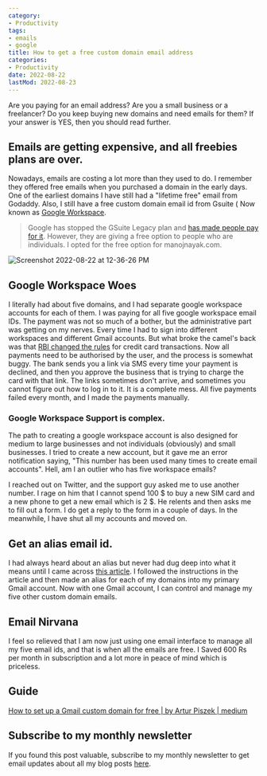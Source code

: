 ```yaml
---
category:
- Productivity
tags:
- emails
- google
title: How to get a free custom domain email address
categories:
- Productivity
date: 2022-08-22
lastMod: 2022-08-23
---
```

Are you paying for an email address? Are you a small business or a freelancer? Do you keep buying new domains and need emails for them? If your answer is YES, then you should read further.

## Emails are getting expensive, and all freebies plans are over.

Nowadays, emails are costing a lot more than they used to do. I remember they offered free emails when you purchased a domain in the early days. One of the earliest domains I have still had a "lifetime free" email from Godaddy. Also, I still have a free custom domain email id from Gsuite ( Now known as [Google Workspace](https://workspace.google.com/).

> Google has stopped the GSuite Legacy plan and [has made people pay for it](https://support.google.com/a/answer/60217?product_name=UnuFlow&visit_id=637967487199948467-450874955&rd=1&src=supportwidget0). However, they are giving a free option to people who are individuals. I opted for the free option for manojnayak.com.

![Screenshot 2022-08-22 at 12-36-26 PM](https://mataroa.blog/images/16f50369.png)

## Google Workspace Woes

I literally had about five domains, and I had separate google workspace accounts for each of them. I was paying for all five google workspace email IDs. The payment was not so much of a bother, but the administrative part was getting on my nerves. Every time I had to sign into different workspaces and different Gmail accounts. But what broke the camel's back was that [RBI changed the rules](https://economictimes.indiatimes.com/tech/technology/many-recurring-payments-across-otts-cloud-storage-fail-as-platforms-ignore-rbi-rules/articleshow/89547513.cms) for credit card transactions. Now all payments need to be authorised by the user, and the process is somewhat buggy. The bank sends you a link via SMS every time your payment is declined, and then you approve the business that is trying to charge the card with that link. The links sometimes don't arrive, and sometimes you cannot figure out how to log in to it. It is a complete mess. All five payments failed every month, and I made the payments manually.

### Google Workspace Support is complex.

The path to creating a google workspace account is also designed for medium to large businesses and not individuals (obviously) and small businesses. I tried to create a new account, but it gave me an error notification saying, "This number has been used many times to create email accounts". Hell, am I an outlier who has five workspace emails?

I reached out on Twitter, and the support guy asked me to use another number. I rage on him that I cannot spend 100 $ to buy a new SIM card and a new phone to get a new email which is 2 $. He relents and then asks me to fill out a form. I do get a reply to the form in a couple of days. In the meanwhile, I have shut all my accounts and moved on.

## Get an alias email id.

I had always heard about an alias but never had dug deep into what it means until I came across [this article](https://medium.com/@artpi/how-to-set-up-a-gmail-custom-domain-for-free-50fd73bc451d). I followed the instructions in the article and then made an alias for each of my domains into my primary Gmail account. Now with one Gmail account, I can control and manage my five other custom domain emails.

## Email Nirvana

I feel so relieved that I am now just using one email interface to manage all my five email ids, and that is when all the emails are free. I Saved 600 Rs per month in subscription and a lot more in peace of mind which is priceless.

## Guide

[How to set up a Gmail custom domain for free | by Artur Piszek | medium](https://medium.com/@artpi/how-to-set-up-a-gmail-custom-domain-for-free-50fd73bc451d)

## Subscribe to my monthly newsletter

If you found this post valuable, subscribe to my monthly newsletter to get email updates about all my blog posts [here](https://www.getrevue.co/profile/manojnayak).
